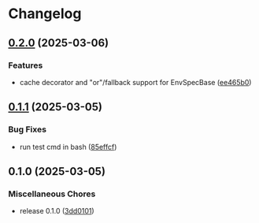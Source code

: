 # Changelog

## [0.2.0](https://github.com/snakemake/snakemake-interface-software-deployment-plugins/compare/v0.1.1...v0.2.0) (2025-03-06)


### Features

* cache decorator and "or"/fallback support for EnvSpecBase ([ee465b0](https://github.com/snakemake/snakemake-interface-software-deployment-plugins/commit/ee465b05dafe85d459ba3d16dbb51311663deb5c))

## [0.1.1](https://github.com/snakemake/snakemake-interface-software-deployment-plugins/compare/v0.1.0...v0.1.1) (2025-03-05)


### Bug Fixes

* run test cmd in bash ([85effcf](https://github.com/snakemake/snakemake-interface-software-deployment-plugins/commit/85effcf86792f474fcfb0f880c36694e5dfe2307))

## 0.1.0 (2025-03-05)


### Miscellaneous Chores

* release 0.1.0 ([3dd0101](https://github.com/snakemake/snakemake-interface-software-deployment-plugins/commit/3dd0101b3b20c6b5f4e89cc889475e09eb12d050))
